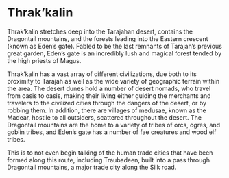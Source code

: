 # Thrak’kalin

Thrak’kalin stretches deep into the Tarajahan desert, contains the Dragontail mountains, and the forests leading into the Eastern crescent (known
as Eden’s gate). Fabled to be the last remnants of Tarajah’s previous great garden, Eden’s gate is an incredibly lush and magical forest tended by
the high priests of Magus.

Thrak’kalin has a vast array of different civilizations, due both to its proximity to Tarajah as well as the wide variety of geographic terrain within the area. The desert dunes hold a number of desert nomads, who travel from oasis to oasis, making their living either guiding the merchants and travelers to the civilized cities through the dangers of the desert, or by robbing them. In addition, there are villages of medusae, known as the
Madear, hostile to all outsiders, scattered throughout the desert. The Dragontail mountains are the home to a variety of tribes of orcs, ogres, and goblin tribes, and Eden’s gate has a number of fae creatures and wood elf tribes. 

This is to not even begin talking of the human trade cities that have been formed along this route, including Traubadeen, built into a pass through
Dragontail mountains, a major trade city along the Silk road.